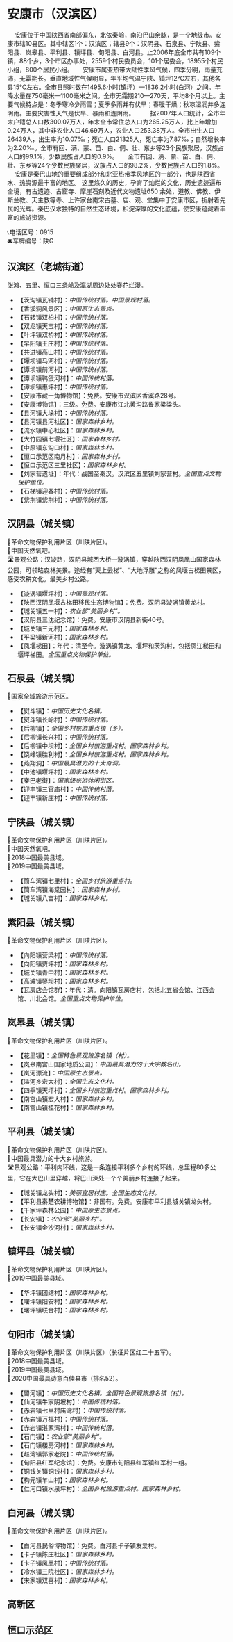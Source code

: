 # 安康市（汉滨区）  
　 安康位于中国陕西省南部偏东，北依秦岭，南沿巴山余脉，是一个地级市。安康市辖10县区。其中辖区1个：汉滨区；辖县9个：汉阴县、石泉县、宁陕县、紫阳县、岚皋县、平利县、镇坪县、旬阳县、白河县。止2006年底全市共有109个镇，88个乡，3个市区办事处，2559个村民委员会，101个居委会，18955个村民小组，800个居民小组。
　 安康市属亚热带大陆性季风气候，四季分明，雨量充沛，无霜期长。垂直地域性气候明显，年平均气温宁陕、镇坪12℃左右，其他各县15℃左右。全市日照时数在1495.6小时(镇坪）—1836.2小时(白河）之间。年降水量在750毫米—1100毫米之间。全市无霜期210—270天，平均8个月以上。主要气候特点是：冬季寒冷少雨雪；夏季多雨并有伏旱；春暖干燥；秋凉湿润并多连阴雨。主要灾害性天气是伏旱、暴雨和连阴雨。
　　 据2007年人口统计，全市年末户籍总人口数300.07万人，年末全市常住总人口为265.25万人，比上年增加0.24万人，其中非农业人口46.69万人，农业人口253.38万人。全市出生人口26439人，出生率为10.07‰；死亡人口21325人，死亡率为7.87‰；自然增长率为2.20‰。全市有回、满、蒙、苗、白、侗、壮、东乡等23个民族聚居，汉族占人口的99.1%，少数民族占人口的0.9%。
　 全市有回、满、蒙、苗、白、侗、壮、东乡等24个少数民族聚居，汉族占人口的98.2%，少数民族占人口的1.8%。
　 安康是秦巴山地的重要组成部分和北亚热带季风地区的一部分，也是陕西省水、热资源最丰富的地区。  这里悠久的历史，孕育了灿烂的文化，历史遗迹遍布全境，有古遗迹、古窟寺、摩崖石刻及近代文物遗址650 余处，道教、佛教、伊斯兰教、天主教等寺、上许家台南宋古墓、庙、观、堂集中于安康市区，折射着先民的光辉。秦巴汉水独特的自然生态环境，积淀深厚的文化底蕴，使安康蕴藏着丰富的旅游资源。

📞电话区号：0915  
🚘车牌编号：陕G  

## 汉滨区（老城街道）  
张滩、五里、恒口三条岭及瀛湖周边处处春花烂漫。   
* 【茨沟镇瓦铺村】：*中国传统村落。中国景观村落。*   
* 【香溪洞风景区】：*中国原生态景点。*  
* 【石转镇双柏村】：*中国传统村落。*  
* 【双龙镇天宝村】：*中国传统村落。*  
* 【叶坪镇双桥村】：*中国传统村落。*  
* 【早阳镇王庄村】：*中国传统村落。*  
* 【共进镇高山村】：*中国传统村落。*  
* 【墰坝镇马河村】：*中国传统村落。*  
* 【谭坝镇前河村】：*中国传统村落。*  
* 【谭坝镇鸭蛋河村】：*中国传统村落。*  
* 【谭坝镇惠坪村】：*中国传统村落。*    
* 【安康市藏一角博物馆】：免费。安康市汉滨区香溪路28号。   
* 【安康博物馆】：三级。免费。安康市江北黄沟路鲁家梁梁头。   
* 【县河镇大垛村】：*中国传统村落。*  
* 【县河镇县河社区】：*国家森林乡村。*  
* 【流水镇中心社区】：*国家森林乡村。*  
* 【大竹园镇七堰社区】：*国家森林乡村。*  
* 【中原镇东沟口村】：*国家森林乡村。*  
* 【恒口示范区南月村】：*国家森林乡村。*  
* 【恒口示范区三里社区】：*国家森林乡村。*  
* 【刘家营遗址】：年代：战国至秦汉。汉滨区五里镇刘家营村。*全国重点文物保护单位。*     
* 【石梯镇迎春村】：*中国传统村落。*  
* 【紫荆镇紫荆村】：*中国传统村落。*  

## 汉阴县（城关镇）  
🚩革命文物保护利用片区（川陕片区）。   
🚩中国天然氧吧。   
🛣️景观公路：汉漩路，汉阴县城西大桥—漩涡镇，穿越陕西汉阴凤凰山国家森林公园，可领略森林美景。途经有“天上云梯”、“大地浮雕”之称的凤堰古梯田景区，感受农耕文化。最美乡村公路。   
  
* 【漩涡镇堰坪村】：*中国景观村落。*  
* 【陕西汉阴凤堰古梯田移民生态博物馆】：免费。汉阴县漩涡镇黄龙村。   
* 【城关镇五一村】：*农业部“美丽乡村”。*  
* 【汉阴县三沈纪念馆】：免费。安康市汉阴县新街40号。   
* 【城关镇三元村】：*国家森林乡村。*  
* 【平梁镇新河村】：*国家森林乡村。*  
* 【凤堰梯田】：年代：清至今。漩涡镇黄龙、堰坪和茨沟村，包括凤江梯田和堰坪梯田。*全国重点文物保护单位。*   

## 石泉县（城关镇）  
🚩国家全域旅游示范区。   
  
* 【熨斗镇】：*中国历史文化名镇。*  
* 【熨斗镇长岭村】：*中国传统村落。*  
* 【后柳镇】：*全国乡村旅游重点镇（乡）。*  
* 【后柳镇长兴村】：*中国传统村落。*  
* 【后柳镇中坝村】：*全国乡村旅游重点村。国家森林乡村。*  
* 【饶峰镇胜利村】：*全国乡村旅游重点村。国家森林乡村。*  
* 【燕翔洞】：*中国最具潜力的十大奇洞。*  
* 【中池镇堰坪村】：*国家森林乡村。*    
* 【秦巴老街】：*国家级旅游休闲街区。*    
* 【迎丰镇三官庙村】：*中国传统村落。*  
* 【迎丰镇新庄村】：*中国传统村落。*  

## 宁陕县（城关镇）  
🚩革命文物保护利用片区（川陕片区）。   
🚩中国天然氧吧。    
🏅2018中国最美县域。  
🏅2019中国最美县域。 
  
* 【筒车湾镇七里村】：*全国乡村旅游重点村。*  
* 【筒车湾镇海棠园村】：*国家森林乡村。*  
* 【城关镇八亩村】：*国家森林乡村。*  

## 紫阳县（城关镇）  
🚩革命文物保护利用片区（川陕片区）。   
  
* 【向阳镇营梁村】：*中国传统村落。*  
* 【向阳镇贾坪村】：*国家森林乡村。*  
* 【城关镇青中村】：*国家森林乡村。*  
* 【高滩镇蓼坝村】：*国家森林乡村。*  
* 【瓦房店会馆群】：年代：清。向阳镇瓦房店村，包括北五省会馆、江西会馆、川北会馆。*全国重点文物保护单位。*   

## 岚皋县（城关镇）  
🚩革命文物保护利用片区（川陕片区）。   
* 【花里镇】：*全国特色景观旅游名镇（村）。*  
* 【岚皋南宫山国家地质公园】：*中国最具潜力的十大宗教名山。*  
* 【岚河漂流】：*中国原生态景点。*  
* 【溢河乡宏大村】：*全国生态文化村。*  
* 【四季镇天坪村】：*全国乡村旅游重点村。国家森林乡村。*  
* 【南宫山镇宏大村】：*国家森林乡村。*  
* 【南宫山镇桂花村】：*国家森林乡村。*  

## 平利县（城关镇）  
🚩革命文物保护利用片区（川陕片区）。   
🏅中国最具潜力的十大乡村旅游。   
🛣️景观公路：平利内环线，这是一条连接平利多个乡村的环线，总里程80多公里，它在大巴山里穿越，将巴山深处一个个美丽乡村连接了起来。   
  
* 【城关镇龙头村】：*美丽宜居村庄。全国生态文化村。*  
* 【平利县秦楚农耕博物馆】：非国有。免费。安康市平利县城关镇龙头村。   
* 【千家坪森林公园】：*中国原生态景点。*  
* 【长安镇】：*农业部“美丽乡村”。*  
* 【长安镇金沙河村】：*国家森林乡村。*  

## 镇坪县（城关镇）  
🚩革命文物保护利用片区（川陕片区）。   
🏅2019中国最美县域。   
* 【华坪镇团结村】：*国家森林乡村。*  
* 【曙坪镇阳安村】：*国家森林乡村。*  
* 【曙坪镇联合村】：*国家森林乡村。*  

## 旬阳市（城关镇）  
🚩革命文物保护利用片区（川陕片区）（长征片区红二十五军）。   
🏅2018中国最美县域。  
🏅2019中国最美县域。   
🏅2020中国最具诗意百佳县市（排名52）。   
  
* 【蜀河镇】：*中国历史文化名镇。全国特色景观旅游名镇（村）。*  
* 【仙河镇牛家阴坡村】：*中国传统村落。*  
* 【赤岩镇七里村庙湾村】：*中国传统村落。*  
* 【赤岩镇万福村】：*中国传统村落。*  
* 【赤岩镇湛家湾村】：*中国传统村落。*  
* 【石门镇】：*农业部“美丽乡村”。*  
* 【石门镇楼房河村】：*国家森林乡村。*  
* 【赵湾镇郭家老院】：*中国传统村落。*  
* 【旬阳县红军纪念馆】：免费。安康市旬阳县红军镇红军村一组。   
* 【铜钱关镇铜钱村】：*国家森林乡村。*  
* 【构元镇羊山村】：*国家森林乡村。*  
* 【仁河口镇水泉坪村】：*全国乡村旅游重点村。国家森林乡村。*  

## 白河县（城关镇）  
🚩革命文物保护利用片区（川陕片区）。   
  
* 【白河县民俗博物馆】：免费。白河县卡子镇友爱村。   
* 【卡子镇陈庄社区】：*国家森林乡村。*  
* 【卡子镇凤凰村】：*中国传统村落。*    
* 【冷水镇三院社区】：*国家森林乡村。*  
* 【宋家镇双喜村】：*国家森林乡村。*  

## 高新区  

## 恒口示范区  
